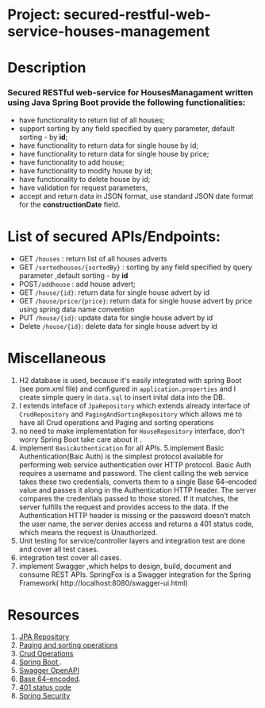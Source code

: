 # Project: secured-restful-web-service-houses-management

# Description
  
  ###  Secured RESTful web-service for HousesManagament written using Java Spring Boot provide the following functionalities:
* have functionality to return list of all houses;
* support sorting by any field specified by query parameter, default sorting - by **id**;
* have functionality to return data for single house by id;
* have functionality to return data for single house by price;
* have functionality to add house;
* have functionality to modify house by id;
* have functionality to delete house by id;
* have validation for request parameters,
* accept and return data in JSON format, use standard JSON date format for the **constructionDate** field.


# List of secured APIs/Endpoints:
   - GET `/houses` : return list of all houses adverts
   - GET `/sortedhouses/{sortedBy}` : sorting by any field specified by query parameter ,default sorting - by **id**
   - POST`/addhouse` :  add house advert;
   - GET `/house/{id}`: return data for single house advert by id
   - GET `/house/price/{price}`: return data for single house advert by price using spring data name convention 
   - PUT `/house/{id}`: update data for single house advert by id
   - Delete `/house/{id}`: delete data for single house advert by id


# Miscellaneous 
   1.  H2 database is used, because it's easily integrated with spring Boot (see pom.xml file) and configured in `application.properties` and I create simple query in `data.sql` to insert inital data into the DB.
   2.  I extends inteface of `JpaRepository`  which extends already interface of `CrudRepository` and `PagingAndSortingRepository` which allows me to have all Crud operations and Paging and sorting operations
   3.  no need to make implementation for  `HouseRepository` interface, don't worry Spring Boot take care about it .
   4.  implement `BasicAuthentication` for all APIs.
   5.implement Basic Authentication(Baic Auth) is the simplest protocol available for performing web service authentication over HTTP protocol. Basic Auth requires a username and password. The client calling the web service takes these two credentials, converts them to a single Base 64–encoded value and passes it along in the Authentication HTTP header. The server compares the credentials passed to those stored. If it matches, the server fulfills the request and provides access to the data. If the Authentication HTTP header is missing or the password doesn’t match the user name, the server denies access and returns a 401 status code, which means the request is Unauthorized.
   5. Unit testing for service/controller layers and integration test are done and cover all test cases.
   6. integration test cover all cases.
   7. implement Swagger ,which helps to  design, build, document and consume REST APIs. SpringFox is a Swagger integration for the Spring Framework( http://localhost:8080/swagger-ui.html)
   

# Resources
 
   1. [JPA Repository](https://docs.spring.io/spring-data/jpa/docs/current/api/org/springframework/data/jpa/repository/JpaRepository.html)
   2. [Paging and sorting operations](https://docs.spring.io/spring-data/commons/docs/current/api/org/springframework/data/repository/PagingAndSortingRepository.html)
   3. [Crud Operations](https://docs.spring.io/spring-data/commons/docs/current/api/org/springframework/data/repository/CrudRepository.html)
   4. [Spring Boot ](https://spring.io/projects/spring-boot).
   5. [Swagger OpenAPI](https://github.com/OAI/OpenAPI-Specification/blob/master/versions/3.0.0.md)
   6. [ Base 64–encoded](https://en.wikipedia.org/wiki/Base64).
   7. [401 status code](https://en.wikipedia.org/wiki/List_of_HTTP_status_codes)
   8. [Spring Security](https://spring.io/projects/spring-security)
